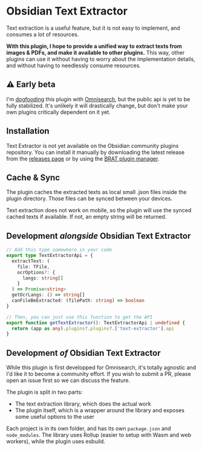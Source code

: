# Obsidian Text Extractor

Text extraction is a useful feature, but it is not easy to implement, and consumes a lot of resources.

**With this plugin, I hope to provide a unified way to extract texts from images & PDFs, and make it available to other plugins.** This way, other plugins can use it without having to worry about the implementation details, and without having to needlessly consume resources.

## ⚠️ Early beta

I'm [dogfooding](https://en.wikipedia.org/wiki/Eating_your_own_dog_food) this plugin with [Omnisearch](https://github.com/scambier/obsidian-omnisearch), but the public api is yet to be fully stabilized. It's unlikely it will drastically change, but don't make your own plugins critically dependent on it yet. 

## Installation

Text Extractor is not yet available on the Obsidian community plugins repository. You can install it manually by downloading the latest release from the [releases page](https://github.com/scambier/obsidian-text-extractor/releases) or by using the [BRAT plugin manager](https://github.com/TfTHacker/obsidian42-brat).

## Cache & Sync

The plugin caches the extracted texts as local small .json files inside the plugin directory. Those files can be synced between your devices.

Text extraction does not work on mobile, so the plugin will use the synced cached texts if available. If not, an empty string will be returned.

## Development _alongside_ Obsidian Text Extractor

```ts
// Add this type somewhere in your code
export type TextExtractorApi = {
  extractText: (
    file: TFile,
    ocrOptions?: {
      langs: string[]
    }
  ) => Promise<string>
  getOcrLangs: () => string[]
  canFileBeExtracted: (filePath: string) => boolean
}

// Then, you can just use this function to get the API
export function getTextExtractor(): TextExtractorApi | undefined {
  return (app as any).plugins?.plugins?.['text-extractor'].api
}
```

## Development _of_ Obsidian Text Extractor

While this plugin is first developped for Omnisearch, it's totally agnostic and I'd like it to become a community effort. If you wish to submit a PR, please open an issue first so we can discuss the feature.

The plugin is split in two parts:

- The text extraction library, which does the actual work
- The plugin itself, which is a wrapper around the library and exposes some useful options to the user

Each project is in its own folder, and has its own `package.json` and `node_modules`. The library uses Rollup (easier to setup with Wasm and web workers), while the plugin uses esbuild.
